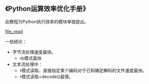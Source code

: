 
《Python运算效率优化手册》
---

此教程为Python执行效率的模块单独提出。

[file_read](./IO.py)

一些结论：
- 字节流处理速度最快。
    - rb模式最快
- 文本流处理中：
    - r模式读取，直接指定某个编码对于已知确定解码的文件速度最快。
    - r模式读取+decode()最慢。

